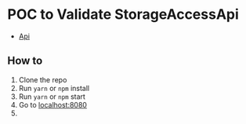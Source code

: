 # POC to Validate StorageAccessApi

- [Api](https://developer.mozilla.org/en-US/docs/Web/API/Storage_Access_API) 

## How to

1. Clone the repo
2. Run `yarn` or `npm` install
3. Run `yarn` or `npm` start
4. Go to [localhost:8080](http://localhost:8080)
5. 
